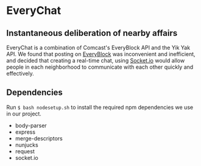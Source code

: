 # EveryChat

## Instantaneous deliberation of nearby affairs
EveryChat is a combination of Comcast's EveryBlock API and the Yik Yak API. We found that posting on [EveryBlock](http://philly.everyblock.com/) was inconvenient and inefficient, and decided that creating a real-time chat, using [Socket.io](http://socket.io/) would allow people in each neighborhood to communicate with each other quickly and effectively.  

## Dependencies

Run `$ bash nodesetup.sh` to install the required npm dependencies we use in our project. 
- body-parser
- express
- merge-descriptors
- nunjucks
- request
- socket.io


